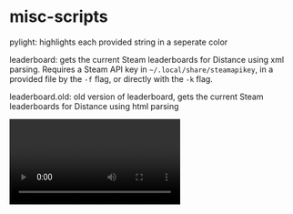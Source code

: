 # misc-scripts

pylight: highlights each provided string in a seperate color

leaderboard: gets the current Steam leaderboards for Distance using xml parsing. Requires a Steam API key in `~/.local/share/steamapikey`, in a provided file by the `-f` flag, or directly with the `-k` flag.

leaderboard.old: old version of leaderboard, gets the current Steam leaderboards for Distance using html parsing

<video id="pelican-installation" class="video-js vjs-default-skin" controls
data-setup="{}">
<source src="https://gfycat.com/DetailedEquatorialIggypops"'>
</video>
